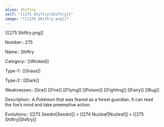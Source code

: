 ```yaml
---
alias: Shiftry
self: "[[275 Shiftry|Shiftry]]"
image: "![[275 Shiftry.png]]"
---
```


![[275 Shiftry.png]]


Number:: 275

Name:: Shiftry

Category:: [[Wicked]]

Type-1:: [[Grass]]

Type-2:: [[Dark]]

Weaknesses:: [[Ice]] [[Fire]] [[Flying]] [[Poison]] [[Fighting]] [[Fairy]] [[Bug]]

Description:: A Pokémon that was feared as a forest guardian. It can read the foe’s mind and take preemptive action.

Evolutions:: [[273 Seedot|Seedot]] > [[274 Nuzleaf|Nuzleaf]] > [[275 Shiftry|Shiftry]]
